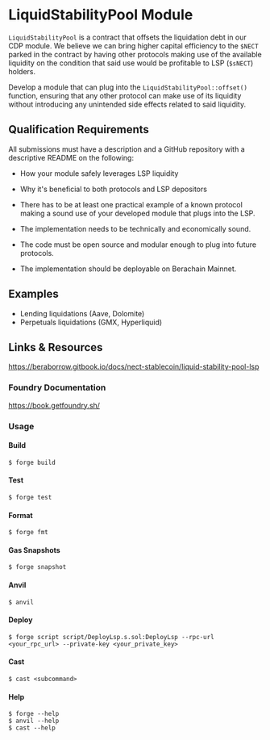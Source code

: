# LiquidStabilityPool Module
`LiquidStabilityPool` is a contract that offsets the liquidation debt in our CDP module. We believe we can bring higher capital efficiency to the `$NECT` parked in the contract by having other protocols making use of the available liquidity on the condition that said use would be profitable to LSP (`$sNECT`) holders.

Develop a module that can plug into the `LiquidStabilityPool::offset()` function, ensuring that any other protocol can make use of its liquidity without introducing any unintended side effects related to said liquidity.

## Qualification Requirements
All submissions must have a description and a GitHub repository with a descriptive README on the following:
- How your module safely leverages LSP liquidity
- Why it's beneficial to both protocols and LSP depositors

- There has to be at least one practical example of a known protocol making a sound use of your developed module that plugs into the LSP.
- The implementation needs to be technically and economically sound.
- The code must be open source and modular enough to plug into future protocols.
- The implementation should be deployable on Berachain Mainnet.

## Examples
- Lending liquidations (Aave, Dolomite)
- Perpetuals liquidations (GMX, Hyperliquid)

## Links & Resources
https://beraborrow.gitbook.io/docs/nect-stablecoin/liquid-stability-pool-lsp

### Foundry Documentation

https://book.getfoundry.sh/

### Usage

#### Build

```shell
$ forge build
```

#### Test

```shell
$ forge test
```

#### Format

```shell
$ forge fmt
```

#### Gas Snapshots

```shell
$ forge snapshot
```

#### Anvil

```shell
$ anvil
```

#### Deploy

```shell
$ forge script script/DeployLsp.s.sol:DeployLsp --rpc-url <your_rpc_url> --private-key <your_private_key>
```

#### Cast

```shell
$ cast <subcommand>
```

#### Help

```shell
$ forge --help
$ anvil --help
$ cast --help
```
